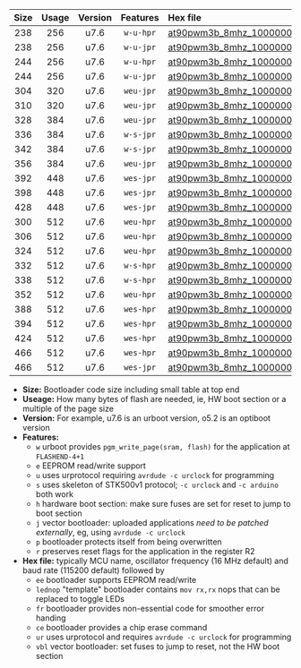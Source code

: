 |Size|Usage|Version|Features|Hex file|
|:-:|:-:|:-:|:-:|:--|
|238|256|u7.6|`w-u-hpr`|[at90pwm3b_8mhz_1000000bps_ur.hex](https://raw.githubusercontent.com/stefanrueger/urboot/main/at90pwm3b_8mhz_1000000bps_ur.hex)|
|238|256|u7.6|`w-u-jpr`|[at90pwm3b_8mhz_1000000bps_ur_vbl.hex](https://raw.githubusercontent.com/stefanrueger/urboot/main/at90pwm3b_8mhz_1000000bps_ur_vbl.hex)|
|244|256|u7.6|`w-u-hpr`|[at90pwm3b_8mhz_1000000bps_lednop_ur.hex](https://raw.githubusercontent.com/stefanrueger/urboot/main/at90pwm3b_8mhz_1000000bps_lednop_ur.hex)|
|244|256|u7.6|`w-u-jpr`|[at90pwm3b_8mhz_1000000bps_lednop_ur_vbl.hex](https://raw.githubusercontent.com/stefanrueger/urboot/main/at90pwm3b_8mhz_1000000bps_lednop_ur_vbl.hex)|
|304|320|u7.6|`weu-jpr`|[at90pwm3b_8mhz_1000000bps_ee_ur_vbl.hex](https://raw.githubusercontent.com/stefanrueger/urboot/main/at90pwm3b_8mhz_1000000bps_ee_ur_vbl.hex)|
|310|320|u7.6|`weu-jpr`|[at90pwm3b_8mhz_1000000bps_ee_lednop_ur_vbl.hex](https://raw.githubusercontent.com/stefanrueger/urboot/main/at90pwm3b_8mhz_1000000bps_ee_lednop_ur_vbl.hex)|
|328|384|u7.6|`weu-jpr`|[at90pwm3b_8mhz_1000000bps_ee_lednop_fr_ur_vbl.hex](https://raw.githubusercontent.com/stefanrueger/urboot/main/at90pwm3b_8mhz_1000000bps_ee_lednop_fr_ur_vbl.hex)|
|336|384|u7.6|`w-s-jpr`|[at90pwm3b_8mhz_1000000bps_vbl.hex](https://raw.githubusercontent.com/stefanrueger/urboot/main/at90pwm3b_8mhz_1000000bps_vbl.hex)|
|342|384|u7.6|`w-s-jpr`|[at90pwm3b_8mhz_1000000bps_lednop_vbl.hex](https://raw.githubusercontent.com/stefanrueger/urboot/main/at90pwm3b_8mhz_1000000bps_lednop_vbl.hex)|
|356|384|u7.6|`weu-jpr`|[at90pwm3b_8mhz_1000000bps_ee_lednop_fr_ce_ur_vbl.hex](https://raw.githubusercontent.com/stefanrueger/urboot/main/at90pwm3b_8mhz_1000000bps_ee_lednop_fr_ce_ur_vbl.hex)|
|392|448|u7.6|`wes-jpr`|[at90pwm3b_8mhz_1000000bps_ee_vbl.hex](https://raw.githubusercontent.com/stefanrueger/urboot/main/at90pwm3b_8mhz_1000000bps_ee_vbl.hex)|
|398|448|u7.6|`wes-jpr`|[at90pwm3b_8mhz_1000000bps_ee_lednop_vbl.hex](https://raw.githubusercontent.com/stefanrueger/urboot/main/at90pwm3b_8mhz_1000000bps_ee_lednop_vbl.hex)|
|428|448|u7.6|`wes-jpr`|[at90pwm3b_8mhz_1000000bps_ee_lednop_fr_vbl.hex](https://raw.githubusercontent.com/stefanrueger/urboot/main/at90pwm3b_8mhz_1000000bps_ee_lednop_fr_vbl.hex)|
|300|512|u7.6|`weu-hpr`|[at90pwm3b_8mhz_1000000bps_ee_ur.hex](https://raw.githubusercontent.com/stefanrueger/urboot/main/at90pwm3b_8mhz_1000000bps_ee_ur.hex)|
|306|512|u7.6|`weu-hpr`|[at90pwm3b_8mhz_1000000bps_ee_lednop_ur.hex](https://raw.githubusercontent.com/stefanrueger/urboot/main/at90pwm3b_8mhz_1000000bps_ee_lednop_ur.hex)|
|324|512|u7.6|`weu-hpr`|[at90pwm3b_8mhz_1000000bps_ee_lednop_fr_ur.hex](https://raw.githubusercontent.com/stefanrueger/urboot/main/at90pwm3b_8mhz_1000000bps_ee_lednop_fr_ur.hex)|
|332|512|u7.6|`w-s-hpr`|[at90pwm3b_8mhz_1000000bps.hex](https://raw.githubusercontent.com/stefanrueger/urboot/main/at90pwm3b_8mhz_1000000bps.hex)|
|338|512|u7.6|`w-s-hpr`|[at90pwm3b_8mhz_1000000bps_lednop.hex](https://raw.githubusercontent.com/stefanrueger/urboot/main/at90pwm3b_8mhz_1000000bps_lednop.hex)|
|352|512|u7.6|`weu-hpr`|[at90pwm3b_8mhz_1000000bps_ee_lednop_fr_ce_ur.hex](https://raw.githubusercontent.com/stefanrueger/urboot/main/at90pwm3b_8mhz_1000000bps_ee_lednop_fr_ce_ur.hex)|
|388|512|u7.6|`wes-hpr`|[at90pwm3b_8mhz_1000000bps_ee.hex](https://raw.githubusercontent.com/stefanrueger/urboot/main/at90pwm3b_8mhz_1000000bps_ee.hex)|
|394|512|u7.6|`wes-hpr`|[at90pwm3b_8mhz_1000000bps_ee_lednop.hex](https://raw.githubusercontent.com/stefanrueger/urboot/main/at90pwm3b_8mhz_1000000bps_ee_lednop.hex)|
|424|512|u7.6|`wes-hpr`|[at90pwm3b_8mhz_1000000bps_ee_lednop_fr.hex](https://raw.githubusercontent.com/stefanrueger/urboot/main/at90pwm3b_8mhz_1000000bps_ee_lednop_fr.hex)|
|466|512|u7.6|`wes-hpr`|[at90pwm3b_8mhz_1000000bps_ee_lednop_fr_ce.hex](https://raw.githubusercontent.com/stefanrueger/urboot/main/at90pwm3b_8mhz_1000000bps_ee_lednop_fr_ce.hex)|
|466|512|u7.6|`wes-jpr`|[at90pwm3b_8mhz_1000000bps_ee_lednop_fr_ce_vbl.hex](https://raw.githubusercontent.com/stefanrueger/urboot/main/at90pwm3b_8mhz_1000000bps_ee_lednop_fr_ce_vbl.hex)|

- **Size:** Bootloader code size including small table at top end
- **Useage:** How many bytes of flash are needed, ie, HW boot section or a multiple of the page size
- **Version:** For example, u7.6 is an urboot version, o5.2 is an optiboot version
- **Features:**
  + `w` urboot provides `pgm_write_page(sram, flash)` for the application at `FLASHEND-4+1`
  + `e` EEPROM read/write support
  + `u` uses urprotocol requiring `avrdude -c urclock` for programming
  + `s` uses skeleton of STK500v1 protocol; `-c urclock` and `-c arduino` both work
  + `h` hardware boot section: make sure fuses are set for reset to jump to boot section
  + `j` vector bootloader: uploaded applications *need to be patched externally*, eg, using `avrdude -c urclock`
  + `p` bootloader protects itself from being overwritten
  + `r` preserves reset flags for the application in the register R2
- **Hex file:** typically MCU name, oscillator frequency (16 MHz default) and baud rate (115200 default) followed by
  + `ee` bootloader supports EEPROM read/write
  + `lednop` "template" bootloader contains `mov rx,rx` nops that can be replaced to toggle LEDs
  + `fr` bootloader provides non-essential code for smoother error handing
  + `ce` bootloader provides a chip erase command
  + `ur` uses urprotocol and requires `avrdude -c urclock` for programming
  + `vbl` vector bootloader: set fuses to jump to reset, not the HW boot section
